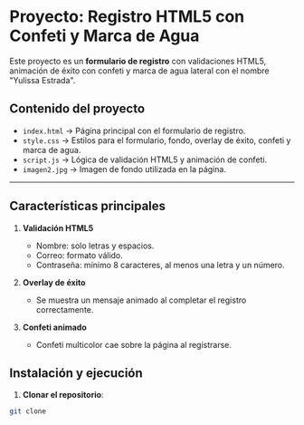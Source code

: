 # Proyecto: Registro HTML5 con Confeti y Marca de Agua

Este proyecto es un **formulario de registro** con validaciones HTML5, animación de éxito con confeti y marca de agua lateral con el nombre "Yulissa Estrada".


## Contenido del proyecto

- `index.html` → Página principal con el formulario de registro.  
- `style.css` → Estilos para el formulario, fondo, overlay de éxito, confeti y marca de agua.  
- `script.js` → Lógica de validación HTML5 y animación de confeti.  
- `imagen2.jpg` → Imagen de fondo utilizada en la página.  

---

## Características principales

1. **Validación HTML5**  
   - Nombre: solo letras y espacios.  
   - Correo: formato válido.  
   - Contraseña: mínimo 8 caracteres, al menos una letra y un número.

2. **Overlay de éxito**  
   - Se muestra un mensaje animado al completar el registro correctamente.

3. **Confeti animado**  
   - Confeti multicolor cae sobre la página al registrarse.


## Instalación y ejecución

1. **Clonar el repositorio**:
```bash
git clone 
